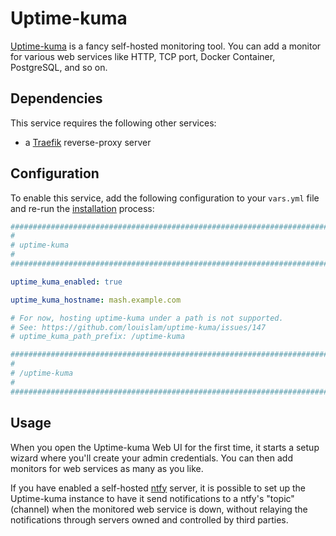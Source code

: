 <!--
SPDX-FileCopyrightText: 2023 Slavi Pantaleev
SPDX-FileCopyrightText: 2025 Suguru Hirahara

SPDX-License-Identifier: AGPL-3.0-or-later
-->

# Uptime-kuma

[Uptime-kuma](https://uptime.kuma.pet/) is a fancy self-hosted monitoring tool. You can add a monitor for various web services like HTTP, TCP port, Docker Container, PostgreSQL, and so on.


## Dependencies

This service requires the following other services:

- a [Traefik](traefik.md) reverse-proxy server


## Configuration

To enable this service, add the following configuration to your `vars.yml` file and re-run the [installation](../installing.md) process:

```yaml
########################################################################
#                                                                      #
# uptime-kuma                                                          #
#                                                                      #
########################################################################

uptime_kuma_enabled: true

uptime_kuma_hostname: mash.example.com

# For now, hosting uptime-kuma under a path is not supported.
# See: https://github.com/louislam/uptime-kuma/issues/147
# uptime_kuma_path_prefix: /uptime-kuma

########################################################################
#                                                                      #
# /uptime-kuma                                                         #
#                                                                      #
########################################################################
```

## Usage

When you open the Uptime-kuma Web UI for the first time, it starts a setup wizard where you'll create your admin credentials. You can then add monitors for web services as many as you like.

If you have enabled a self-hosted [ntfy](ntfy.md) server, it is possible to set up the Uptime-kuma instance to have it send notifications to a ntfy's "topic" (channel) when the monitored web service is down, without relaying the notifications through servers owned and controlled by third parties.

